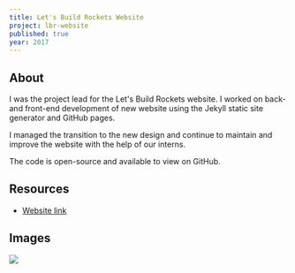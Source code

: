 ```yaml
---
title: Let's Build Rockets Website
project: lbr-website
published: true
year: 2017
---
```


## About
I was the project lead for the Let's Build Rockets website. I worked on back- and front-end development of new website using the Jekyll static site generator and GitHub pages.

I managed the transition to the new design and continue to maintain and improve the website with the help of our interns.

The code is open-source and available to view on GitHub.

## Resources
- [Website link](https://github.com/letsbuildrockets/letsbuildrockets.github.io)

## Images
<img src="{{site.url}}/assets/img/lbr-screenshot.png">
